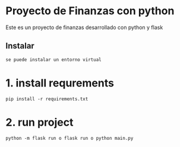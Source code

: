 # Proyecto de Finanzas con python
Este es un proyecto de finanzas desarrollado con python y flask

## Instalar
    se puede instalar un entorno virtual

# 1. install requrements

    pip install -r requirements.txt


# 2. run project 

    python -m flask run o flask run o python main.py
